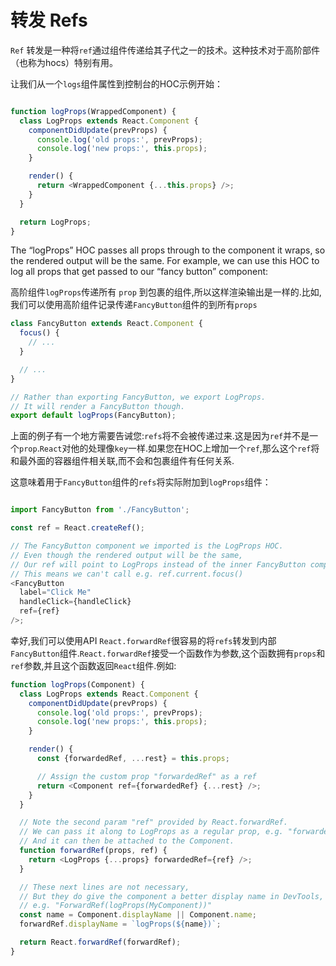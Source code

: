 # 转发 Refs

`Ref` 转发是一种将`ref`通过组件传递给其子代之一的技术。这种技术对于高阶部件（也称为hocs）特别有用。

让我们从一个`logs`组件属性到控制台的HOC示例开始：

```javaScript

function logProps(WrappedComponent) {
  class LogProps extends React.Component {
    componentDidUpdate(prevProps) {
      console.log('old props:', prevProps);
      console.log('new props:', this.props);
    }

    render() {
      return <WrappedComponent {...this.props} />;
    }
  }

  return LogProps;
}

```

The “logProps” HOC passes all props through to the component it wraps, so the rendered output will be the same. For example, we can use this HOC to log all props that get passed to our “fancy button” component:

高阶组件`logProps`传递所有 `prop` 到包裹的组件,所以这样渲染输出是一样的.比如,我们可以使用高阶组件记录传递`FancyButton`组件的到所有`props`

```javaScript
class FancyButton extends React.Component {
  focus() {
    // ...
  }

  // ...
}

// Rather than exporting FancyButton, we export LogProps.
// It will render a FancyButton though.
export default logProps(FancyButton);

```

上面的例子有一个地方需要告诫您:`refs`将不会被传递过来.这是因为`ref`并不是一个`prop`.`React`对他的处理像`key`一样.如果您在HOC上增加一个`ref`,那么这个`ref`将和最外面的容器组件相关联,而不会和包裹组件有任何关系.

这意味着用于`FancyButton`组件的`refs`将实际附加到`logProps`组件：

```javaScript

import FancyButton from './FancyButton';

const ref = React.createRef();

// The FancyButton component we imported is the LogProps HOC.
// Even though the rendered output will be the same,
// Our ref will point to LogProps instead of the inner FancyButton component!
// This means we can't call e.g. ref.current.focus()
<FancyButton
  label="Click Me"
  handleClick={handleClick}
  ref={ref}
/>;

```

幸好,我们可以使用API `React.forwardRef`很容易的将`refs`转发到内部`FancyButton`组件.`React.forwardRef`接受一个函数作为参数,这个函数拥有`props`和`ref`参数,并且这个函数返回`React`组件.例如:
```javaScript
function logProps(Component) {
  class LogProps extends React.Component {
    componentDidUpdate(prevProps) {
      console.log('old props:', prevProps);
      console.log('new props:', this.props);
    }

    render() {
      const {forwardedRef, ...rest} = this.props;

      // Assign the custom prop "forwardedRef" as a ref
      return <Component ref={forwardedRef} {...rest} />;
    }
  }

  // Note the second param "ref" provided by React.forwardRef.
  // We can pass it along to LogProps as a regular prop, e.g. "forwardedRef"
  // And it can then be attached to the Component.
  function forwardRef(props, ref) {
    return <LogProps {...props} forwardedRef={ref} />;
  }

  // These next lines are not necessary,
  // But they do give the component a better display name in DevTools,
  // e.g. "ForwardRef(logProps(MyComponent))"
  const name = Component.displayName || Component.name;
  forwardRef.displayName = `logProps(${name})`;

  return React.forwardRef(forwardRef);
}
```